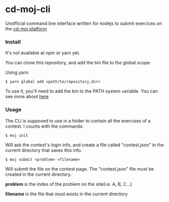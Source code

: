 # cd-moj-cli
Unofficial command line interface written for nodejs to submit exercices on the [cd-moj platform](https://moj.naquadah.com.br)

### Install

It's not available at npm or yarn yet.

You can clone this repository, and add the bin file to the global scope.

Using yarn:

```
$ yarn global add <path/to/repository_dir>
```
To use it, you'll need to add the bin to the PATH system variable. You can see more about [here](https://classic.yarnpkg.com/en/docs/cli/global)


### Usage

The CLI is supposed to use in a folder to contain all the exercises of a contest. I counts with the commands:

```
$ moj init
```
Will ask the contest's login info, and create a file called "contest.json" in the current directory that saves this info.

```
$ moj submit <problem> <filename>
```
Will submit the file on the contest page.
The "contest.json" file must be created in the current directory.

<strong>problem</strong> is the index of the problem on the site(i.e. A, B, C...)

<strong>filename</strong> is the file that must exists in the current directory
